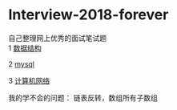 # Interview-2018-forever
自己整理网上优秀的面试笔试题  
1 [数据结构](https://github.com/princesslhb/Interview-2018-forever/blob/master/docs/DataStructure.md)  

2 [mysql](https://github.com/princesslhb/Interview-2018-forever/blob/master/docs/mysql.md)

3 [计算机网络](https://github.com/princesslhb/Interview-2018-forever/blob/master/docs/计算机网络.md)


我的学不会的问题：
链表反转，数组所有子数组